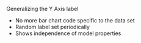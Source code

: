 Generalizing the Y Axis label

 * No more bar chart code specific to the data set
 * Random label set periodically
 * Shows independence of model properties
